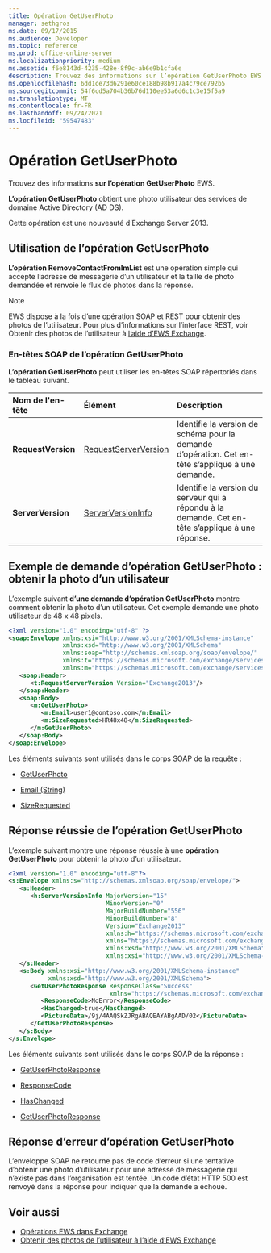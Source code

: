```yaml
---
title: Opération GetUserPhoto
manager: sethgros
ms.date: 09/17/2015
ms.audience: Developer
ms.topic: reference
ms.prod: office-online-server
ms.localizationpriority: medium
ms.assetid: f6e8143d-4235-428e-8f9c-ab6e9b1cfa6e
description: Trouvez des informations sur l’opération GetUserPhoto EWS.
ms.openlocfilehash: 6dd1ce73d6291e60ce188b98b917a4c79ce792b5
ms.sourcegitcommit: 54f6cd5a704b36b76d110ee53a6d6c1c3e15f5a9
ms.translationtype: MT
ms.contentlocale: fr-FR
ms.lasthandoff: 09/24/2021
ms.locfileid: "59547483"
---
```

# <a name="getuserphoto-operation"></a>Opération GetUserPhoto

Trouvez des informations **sur l’opération GetUserPhoto** EWS. 
  
**L’opération GetUserPhoto** obtient une photo utilisateur des services de domaine Active Directory (AD DS). 
  
Cette opération est une nouveauté d’Exchange Server 2013.
  
## <a name="using-the-getuserphoto-operation"></a>Utilisation de l’opération GetUserPhoto

**L’opération RemoveContactFromImList** est une opération simple qui accepte l’adresse de messagerie d’un utilisateur et la taille de photo demandée et renvoie le flux de photos dans la réponse. 
  
> [!NOTE]
> EWS dispose à la fois d’une opération SOAP et REST pour obtenir des photos de l’utilisateur. Pour plus d’informations sur l’interface REST, voir Obtenir des photos de l’utilisateur à [l’aide d’EWS Exchange](https://msdn.microsoft.com/library/f86d1099-1f57-47dc-abf2-4d5ae4e900a9%28Office.15%29.aspx). 
  
### <a name="getuserphoto-operation-soap-headers"></a>En-têtes SOAP de l’opération GetUserPhoto

**L’opération GetUserPhoto** peut utiliser les en-têtes SOAP répertoriés dans le tableau suivant. 
  
|**Nom de l'en-tête**|**Élément**|**Description**|
|:-----|:-----|:-----|
|**RequestVersion** <br/> |[RequestServerVersion](requestserverversion.md) <br/> |Identifie la version de schéma pour la demande d’opération. Cet en-tête s’applique à une demande.  <br/> |
|**ServerVersion** <br/> |[ServerVersionInfo](serverversioninfo.md) <br/> |Identifie la version du serveur qui a répondu à la demande. Cet en-tête s’applique à une réponse.  <br/> |
   
## <a name="getuserphoto-operation-request-example-get-a-users-photo"></a>Exemple de demande d’opération GetUserPhoto : obtenir la photo d’un utilisateur

L’exemple suivant **d’une demande d’opération GetUserPhoto** montre comment obtenir la photo d’un utilisateur. Cet exemple demande une photo utilisateur de 48 x 48 pixels. 
  
```XML
<?xml version="1.0" encoding="utf-8" ?>
<soap:Envelope xmlns:xsi="http://www.w3.org/2001/XMLSchema-instance"
               xmlns:xsd="http://www.w3.org/2001/XMLSchema"
               xmlns:soap="http://schemas.xmlsoap.org/soap/envelope/"
               xmlns:t="https://schemas.microsoft.com/exchange/services/2006/types"
               xmlns:m="https://schemas.microsoft.com/exchange/services/2006/messages">
   <soap:Header>
      <t:RequestServerVersion Version="Exchange2013"/>
   </soap:Header>
   <soap:Body>
      <m:GetUserPhoto>
         <m:Email>user1@contoso.com</m:Email>
         <m:SizeRequested>HR48x48</m:SizeRequested>
      </m:GetUserPhoto>
   </soap:Body>
</soap:Envelope>
```

Les éléments suivants sont utilisés dans le corps SOAP de la requête :
  
- [GetUserPhoto](getuserphoto.md)
    
- [Email (String)](email-string.md)
    
- [SizeRequested](sizerequested.md)
    
## <a name="successful-getuserphoto-operation-response"></a>Réponse réussie de l’opération GetUserPhoto

L’exemple suivant montre une réponse réussie à une **opération GetUserPhoto** pour obtenir la photo d’un utilisateur. 
  
```XML
<?xml version="1.0" encoding="utf-8"?>
<s:Envelope xmlns:s="http://schemas.xmlsoap.org/soap/envelope/">
   <s:Header>
      <h:ServerVersionInfo MajorVersion="15" 
                           MinorVersion="0" 
                           MajorBuildNumber="556" 
                           MinorBuildNumber="8" 
                           Version="Exchange2013" 
                           xmlns:h="https://schemas.microsoft.com/exchange/services/2006/types" 
                           xmlns="https://schemas.microsoft.com/exchange/services/2006/types" 
                           xmlns:xsd="http://www.w3.org/2001/XMLSchema" 
                           xmlns:xsi="http://www.w3.org/2001/XMLSchema-instance"/>
   </s:Header>
   <s:Body xmlns:xsi="http://www.w3.org/2001/XMLSchema-instance" 
           xmlns:xsd="http://www.w3.org/2001/XMLSchema">
      <GetUserPhotoResponse ResponseClass="Success" 
                            xmlns="https://schemas.microsoft.com/exchange/services/2006/messages">
         <ResponseCode>NoError</ResponseCode>
         <HasChanged>true</HasChanged>
         <PictureData>/9j/4AAQSkZJRgABAQEAYABgAAD/02</PictureData>
      </GetUserPhotoResponse>
   </s:Body>
</s:Envelope>

```

Les éléments suivants sont utilisés dans le corps SOAP de la réponse :
  
- [GetUserPhotoResponse](getuserphotoresponse.md)
    
- [ResponseCode](responsecode.md)
    
- [HasChanged](haschanged.md)
    
- [GetUserPhotoResponse](getuserphotoresponse.md)
    
## <a name="getuserphoto-operation-error-response"></a>Réponse d’erreur d’opération GetUserPhoto

L’enveloppe SOAP ne retourne pas de code d’erreur si une tentative d’obtenir une photo d’utilisateur pour une adresse de messagerie qui n’existe pas dans l’organisation est tentée. Un code d’état HTTP 500 est renvoyé dans la réponse pour indiquer que la demande a échoué. 
  
## <a name="see-also"></a>Voir aussi

- [Opérations EWS dans Exchange](ews-operations-in-exchange.md)   
- [Obtenir des photos de l’utilisateur à l’aide d’EWS Exchange](https://msdn.microsoft.com/library/f86d1099-1f57-47dc-abf2-4d5ae4e900a9%28Office.15%29.aspx)
    

